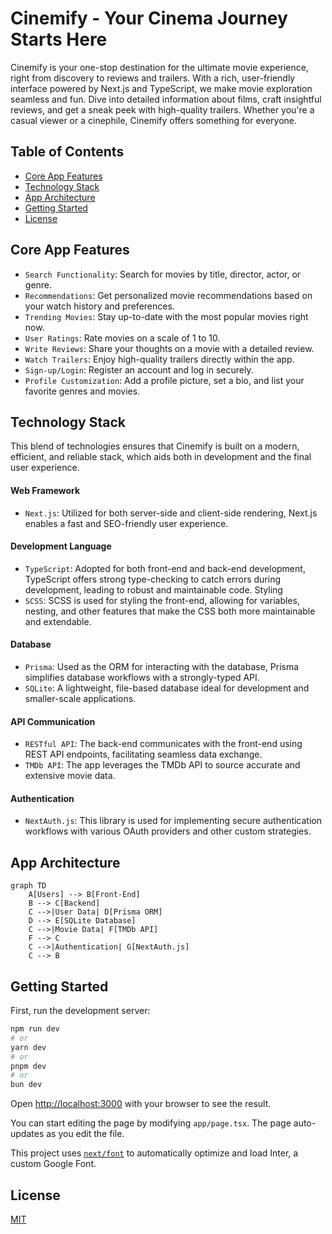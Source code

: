 # Cinemify - Your Cinema Journey Starts Here

Cinemify is your one-stop destination for the ultimate movie experience, right from discovery to reviews and trailers. With a rich, user-friendly interface powered by Next.js and TypeScript, we make movie exploration seamless and fun. Dive into detailed information about films, craft insightful reviews, and get a sneak peek with high-quality trailers. Whether you're a casual viewer or a cinephile, Cinemify offers something for everyone.

## Table of Contents
- [Core App Features](#core-app-features)
- [Technology Stack](#technology-stack)
- [App Architecture](#app-architecture)
- [Getting Started](#getting-started)
- [License](#license)

## Core App Features

- `Search Functionality`: Search for movies by title, director, actor, or genre.
- `Recommendations`: Get personalized movie recommendations based on your watch history and preferences.
- `Trending Movies`: Stay up-to-date with the most popular movies right now.
- `User Ratings`: Rate movies on a scale of 1 to 10.
- `Write Reviews`: Share your thoughts on a movie with a detailed review.
- `Watch Trailers`: Enjoy high-quality trailers directly within the app.
- `Sign-up/Login`: Register an account and log in securely.
- `Profile Customization`: Add a profile picture, set a bio, and list your favorite genres and movies.

## Technology Stack

This blend of technologies ensures that Cinemify is built on a modern, efficient, and reliable stack, which aids both in development and the final user experience.

#### Web Framework
- `Next.js`: Utilized for both server-side and client-side rendering, Next.js enables a fast and SEO-friendly user experience.

#### Development Language
- `TypeScript`: Adopted for both front-end and back-end development, TypeScript offers strong type-checking to catch errors during development, leading to robust and maintainable code.
Styling
- `SCSS`: SCSS is used for styling the front-end, allowing for variables, nesting, and other features that make the CSS both more maintainable and extendable.

#### Database
- `Prisma`: Used as the ORM for interacting with the database, Prisma simplifies database workflows with a strongly-typed API.
- `SQLite`: A lightweight, file-based database ideal for development and smaller-scale applications.

#### API Communication
- `RESTful API`: The back-end communicates with the front-end using REST API endpoints, facilitating seamless data exchange.
- `TMDb API`: The app leverages the TMDb API to source accurate and extensive movie data.

#### Authentication
- `NextAuth.js`: This library is used for implementing secure authentication workflows with various OAuth providers and other custom strategies.

## App Architecture
```mermaid
graph TD
    A[Users] --> B[Front-End]
    B --> C[Backend]
    C -->|User Data| D[Prisma ORM]
    D --> E[SQLite Database]
    C -->|Movie Data| F[TMDb API]
    F --> C
    C -->|Authentication| G[NextAuth.js]
    C --> B
```


## Getting Started

First, run the development server:

```bash
npm run dev
# or
yarn dev
# or
pnpm dev
# or
bun dev
```

Open [http://localhost:3000](http://localhost:3000) with your browser to see the result.

You can start editing the page by modifying `app/page.tsx`. The page auto-updates as you edit the file.

This project uses [`next/font`](https://nextjs.org/docs/basic-features/font-optimization) to automatically optimize and load Inter, a custom Google Font.

## License
[MIT](https://github.com/javier-arango/cinemify/blob/main/LICENSE)
